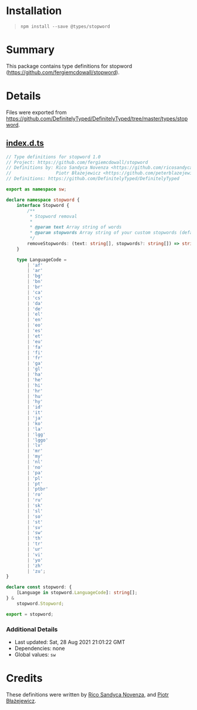 # Installation
> `npm install --save @types/stopword`

# Summary
This package contains type definitions for stopword (https://github.com/fergiemcdowall/stopword).

# Details
Files were exported from https://github.com/DefinitelyTyped/DefinitelyTyped/tree/master/types/stopword.
## [index.d.ts](https://github.com/DefinitelyTyped/DefinitelyTyped/tree/master/types/stopword/index.d.ts)
````ts
// Type definitions for stopword 1.0
// Project: https://github.com/fergiemcdowall/stopword
// Definitions by: Rico Sandyca Novenza <https://github.com/ricosandyca>
//                 Piotr Błażejewicz <https://github.com/peterblazejewicz>
// Definitions: https://github.com/DefinitelyTyped/DefinitelyTyped

export as namespace sw;

declare namespace stopword {
    interface Stopword {
        /**
         * Stopword removal
         *
         * @param text Array string of words
         * @param stopwords Array string of your custom stopwords (default: English stopwords | .en)
         */
        removeStopwords: (text: string[], stopwords?: string[]) => string[];
    }

    type LanguageCode =
        | 'af'
        | 'ar'
        | 'bg'
        | 'bn'
        | 'br'
        | 'ca'
        | 'cs'
        | 'da'
        | 'de'
        | 'el'
        | 'en'
        | 'eo'
        | 'es'
        | 'et'
        | 'eu'
        | 'fa'
        | 'fi'
        | 'fr'
        | 'ga'
        | 'gl'
        | 'ha'
        | 'he'
        | 'hi'
        | 'hr'
        | 'hu'
        | 'hy'
        | 'id'
        | 'it'
        | 'ja'
        | 'ko'
        | 'la'
        | 'lgg'
        | 'lggo'
        | 'lv'
        | 'mr'
        | 'my'
        | 'nl'
        | 'no'
        | 'pa'
        | 'pl'
        | 'pt'
        | 'ptbr'
        | 'ro'
        | 'ru'
        | 'sk'
        | 'sl'
        | 'so'
        | 'st'
        | 'sv'
        | 'sw'
        | 'th'
        | 'tr'
        | 'ur'
        | 'vi'
        | 'yo'
        | 'zh'
        | 'zu';
}

declare const stopword: {
    [Language in stopword.LanguageCode]: string[];
} &
    stopword.Stopword;

export = stopword;

````

### Additional Details
 * Last updated: Sat, 28 Aug 2021 21:01:22 GMT
 * Dependencies: none
 * Global values: `sw`

# Credits
These definitions were written by [Rico Sandyca Novenza](https://github.com/ricosandyca), and [Piotr Błażejewicz](https://github.com/peterblazejewicz).
